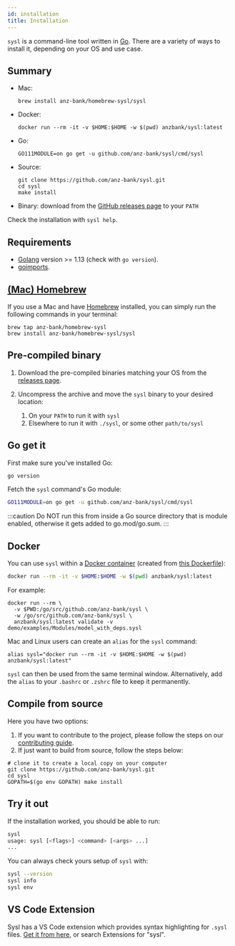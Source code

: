 ```yaml
---
id: installation
title: Installation
---
```


`sysl` is a command-line tool written in [Go](https://golang.org). There are a variety of ways to install it, depending on your OS and use case.

## Summary

- Mac:
  ```
  brew install anz-bank/homebrew-sysl/sysl
  ```
- Docker:
  ```
  docker run --rm -it -v $HOME:$HOME -w $(pwd) anzbank/sysl:latest
  ```
- Go:
  ```
  GO111MODULE=on go get -u github.com/anz-bank/sysl/cmd/sysl
  ```
- Source:
  ```
  git clone https://github.com/anz-bank/sysl.git
  cd sysl
  make install
  ```
- Binary: download from the [GitHub releases page](https://github.com/anz-bank/sysl/releases) to your `PATH`

Check the installation with `sysl help`.

## Requirements

- [Golang](https://golang.org/doc/install) version >= 1.13 (check with `go version`).
- [goimports](https://godoc.org/golang.org/x/tools/cmd/goimports).

## [(Mac) Homebrew](https://github.com/anz-bank/homebrew-sysl)

If you use a Mac and have [Homebrew](https://brew.sh/) installed, you can simply run the following commands in your terminal:

```
brew tap anz-bank/homebrew-sysl
brew install anz-bank/homebrew-sysl/sysl
```

## Pre-compiled binary

1. Download the pre-compiled binaries matching your OS from the [releases page](https://github.com/anz-bank/sysl/releases).

1. Uncompress the archive and move the `sysl` binary to your desired location:

   1. On your `PATH` to run it with `sysl`
   1. Elsewhere to run it with `./sysl`, or some other `path/to/sysl`

## Go get it

First make sure you've installed Go:

```bash
go version
```

Fetch the `sysl` command's Go module:

```bash
GO111MODULE=on go get -u github.com/anz-bank/sysl/cmd/sysl
```

:::caution
Do NOT run this from inside a Go source directory that is module enabled, otherwise it gets added to go.mod/go.sum.
:::

## Docker

You can use `sysl` within a [Docker container](https://hub.docker.com/r/anzbank/sysl) (created from [this Dockerfile](https://github.com/anz-bank/sysl/blob/master/Dockerfile)):

```bash
docker run --rm -it -v $HOME:$HOME -w $(pwd) anzbank/sysl:latest
```

For example:

```
docker run --rm \
  -v $PWD:/go/src/github.com/anz-bank/sysl \
  -w /go/src/github.com/anz-bank/sysl \
  anzbank/sysl:latest validate -v demo/examples/Modules/model_with_deps.sysl
```

Mac and Linux users can create an `alias` for the `sysl` command:

```
alias sysl="docker run --rm -it -v $HOME:$HOME -w $(pwd) anzbank/sysl:latest"
```

`sysl` can then be used from the same terminal window. Alternatively, add the `alias` to your `.bashrc` or `.zshrc` file to keep it permanently.

## Compile from source

Here you have two options:

1. If you want to contribute to the project, please follow the steps on our [contributing guide](https://github.com/anz-bank/sysl/blob/master/docs/CONTRIBUTING.md).
2. If just want to build from source, follow the steps below:

```
# clone it to create a local copy on your computer
git clone https://github.com/anz-bank/sysl.git
cd sysl
GOPATH=$(go env GOPATH) make install
```

## Try it out

If the installation worked, you should be able to run:

```bash
sysl
usage: sysl [<flags>] <command> [<args> ...]
...
```

You can always check yours setup of `sysl` with:

```bash
sysl --version
sysl info
sysl env
```

## VS Code Extension

Sysl has a VS Code extension which provides syntax highlighting for `.sysl` files. [Get it from here](https://marketplace.visualstudio.com/items?itemName=ANZ-BANK.vscode-sysl), or search Extensions for "sysl".
